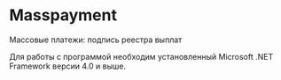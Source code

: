 # Masspayment

Массовые платежи: подпись реестра выплат

Для работы с программой необходим установленный Microsoft .NET Framework версии 4.0 и выше.
